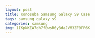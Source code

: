 ```yaml
---
layout: post
title: Konosuba Samsung Galaxy S9 Case
tags: samsung galaxy s9
categories: samsung
img: 1IKpNKEW7dh7fBwsR6y3daJVM3ZF9FP6K
---
```

